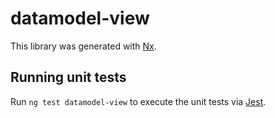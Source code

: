 # datamodel-view

This library was generated with [Nx](https://nx.dev).

## Running unit tests

Run `ng test datamodel-view` to execute the unit tests via [Jest](https://jestjs.io).
